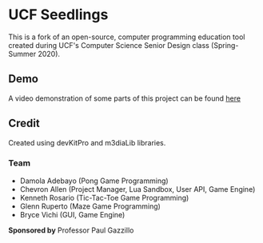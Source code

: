 # UCF Seedlings
This is a fork of an open-source, computer programming education tool created during UCF's Computer Science Senior Design class (Spring-Summer 2020).

## Demo
A video demonstration of some parts of this project can be found [here](https://youtu.be/0uKWVYQE4Ko)

## Credit
Created using devKitPro and m3diaLib libraries.

### Team
- Damola Adebayo (Pong Game Programming)
- Chevron Allen (Project Manager, Lua Sandbox, User API, Game Engine)
- Kenneth Rosario (Tic-Tac-Toe Game Programming)
- Glenn Ruperto (Maze Game Programming)
- Bryce Vichi (GUI, Game Engine)

**Sponsored by** Professor Paul Gazzillo






